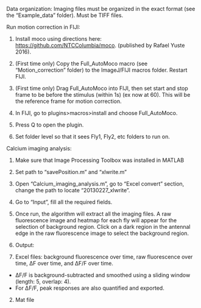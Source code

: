 Data organization:
Imaging files must be organized in the exact format (see the “Example_data” folder). Must be TIFF files.

Run motion correction in FIJI:
1. Install moco using directions here: https://github.com/NTCColumbia/moco. (published by Rafael Yuste 2016).

2. (First time only) Copy the Full_AutoMoco macro (see “Motion_correction” folder) to the ImageJ/FIJI macros folder. Restart FIJI.

3. (First time only) Drag Full_AutoMoco into FIJI, then set start and stop frame to be before the stimulus (within 1s) (ex now at 60). This will be the reference frame for motion correction.

4. In FIJI, go to plugins>macros>install and choose Full_AutoMoco.

5. Press Q to open the plugin.

6. Set folder level so that it sees Fly1, Fly2, etc folders to run on.

Calcium imaging analysis:
1. Make sure that Image Processing Toolbox was installed in MATLAB

2. Set path to “savePosition.m” and “xlwrite.m”

3. Open “Calcium_imaging_analysis.m”, go to “Excel convert” section, change the path to locate “20130227_xlwrite”.

4. Go to “Input”, fill all the required fields.

5. Once run, the algorithm will extract all the imaging files. A raw fluorescence image and heatmap for each fly will appear for the selection of background region. Click on a dark region in the antennal edge in the raw fluorescence image to select the background region.

6. Output: 
1. Excel files: background fluorescence over time, raw fluorescence over time, ΔF over time, and ΔF/F over time.
* ΔF/F is background-subtracted and smoothed using a sliding window (length: 5, overlap: 4).
* For ΔF/F, peak responses are also quantified and exported.

2. Mat file
